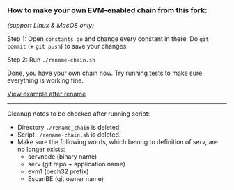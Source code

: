 ### How to make your own EVM-enabled chain from this fork:
_(support Linux & MacOS only)_

Step 1: Open `constants.go` and change every constant in there.
Do `git commit` (+ `git push`) to save your changes.

Step 2: Run `./rename-chain.sh`

Done, you have your own chain now. Try running tests to make sure everything is working fine.

[View example after rename](https://github.com/servprotocolorg/serv/pull/1)
___
Cleanup notes to be checked after running script:
- Directory `./rename_chain` is deleted.
- Script `./rename-chain.sh` is deleted.
- Make sure the following words, which belong to definition of serv, are no longer exists:
  - servnode (binary name)
  - serv (git repo + application name)
  - evm1 (bech32 prefix)
  - EscanBE (git owner name)
